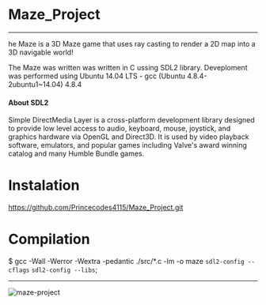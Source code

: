 # Maze_Project
***
he Maze is a 3D Maze game that uses ray casting to render a 2D map into a 3D navigable world!

The Maze was written was written in C ussing SDL2 library. Deveploment was performed using Ubuntu 14.04 LTS - gcc (Ubuntu 4.8.4-2ubuntu1~14.04) 4.8.4

#### About SDL2
Simple DirectMedia Layer is a cross-platform development library designed to provide low level access to audio, keyboard, mouse, joystick, and graphics hardware via OpenGL and Direct3D. It is used by video playback software, emulators, and popular games including Valve's award winning catalog and many Humble Bundle games.

# Instalation
https://github.com/Princecodes4115/Maze_Project.git

# Compilation
$ gcc -Wall -Werror -Wextra -pedantic ./src/*.c -lm -o maze `sdl2-config --cflags` `sdl2-config --libs`;

***
![maze-project](https://github.com/Princecodes4115/Maze_Project/assets/101392395/78b99351-e499-44c2-a42c-7e795e2ed82d)

